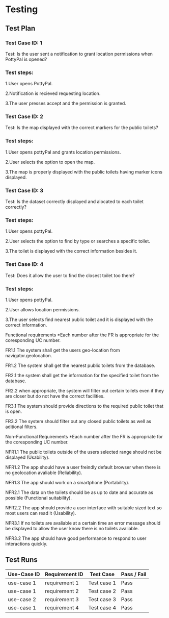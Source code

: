 # Testing

## Test Plan

### Test Case ID: 1

Test: Is the user sent a notification to grant location permissions when PottyPal is opened?

### Test steps:

1.User opens PottyPal.

2.Notification is recieved requesting location.

3.The user presses accept and the permission is granted.



### Test Case ID: 2

Test: Is the map displayed with the correct markers for the public toilets?

### Test steps:

1.User opens pottyPal and grants location permissions.

2.User selects the option to open the map.

3.The map is properly displayed with the public toilets having marker icons displayed.



### Test Case ID: 3

Test: Is the dataset correctly displayed and alocated to each toilet correctly?

### Test steps:

1.User opens pottyPal.

2.User selects the option to find by type or searches a specific toilet.

3.The toilet is displayed with the correct information besides it.



### Test Case ID: 4

Test: Does it allow the user to find the closest toilet too them?

### Test steps:

1.User opens pottyPal.

2.User allows location permissions.

3.The user selects find nearest public toilet and it is displayed with the correct information.



Functional requirements
*Each number after the FR is appropriate for the coresponding UC number.


FR1.1 The system shall get the users geo-location from navigator.geolocation.

FR1.2 The system shall get the nearest public toilets from the database.

FR2.1 the system shall get the information for the specified toilet from the database.

FR2.2 when appropriate, the system will filter out certain toilets even if they are closer but do not have the correct facilities.

FR3.1 The system should provide directions to the required public toilet that is open.

FR3.2 The system should filter out any closed public toilets as well as aditional filters.



Non-Functional Requirements
*Each number after the FR is appropriate for the coresponding UC number.

NFR1.1 The public toilets outside of the users selected range should not be displayed (Usability).

NFR1.2 The app should have a user freindly default browser when there is no geolocation avaliable (Reliability).

NFR1.3 The app should work on a smartphone (Portability).

NFR2.1 The data on the toilets should be as up to date and accurate as possible (Functional suitability).

NFR2.2 The app should provide a user interface with suitable sized text so most users can read it (Usability).

NFR3.1 If no toilets are avaliable at a certain time an error message should be displayed to allow the user know there is no toilets avaliable.

NFR3.2 The app should have good performance to respond to user interactions quickly.





## Test Runs

| Use-Case ID| Requirement ID| Test Case| Pass / Fail|
| ---------- | ------------- | -------- | ---------- |
| use-case 1| requirement 1| Test case 1| Pass|
| use-case 1| requirement 2| Test case 2| Pass|
| use-case 2| requirement 3| Test case 3| Pass|
| use-case 1| requirement 4| Test case 4| Pass|






